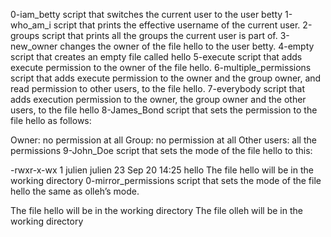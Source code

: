 
0-iam_betty script that switches the current user to the user betty
1-who_am_i  script that prints the effective username of the current user.
2-groups script that prints all the groups the current user is part of.
3-new_owner  changes the owner of the file hello to the user betty.
4-empty script that creates an empty file called hello
5-execute script that adds execute permission to the owner of the file hello.
6-multiple_permissions script that adds execute permission to the owner and the group owner, and read permission to other users, to the file hello.
7-everybody script that adds execution permission to the owner, the group owner and the other users, to the file hello
8-James_Bond  script that sets the permission to the file hello as follows:

Owner: no permission at all
Group: no permission at all
Other users: all the permissions
9-John_Doe script that sets the mode of the file hello to this:

-rwxr-x-wx 1 julien julien 23 Sep 20 14:25 hello
The file hello will be in the working directory
0-mirror_permissions script that sets the mode of the file hello the same as olleh’s mode.

The file hello will be in the working directory
The file olleh will be in the working directory
